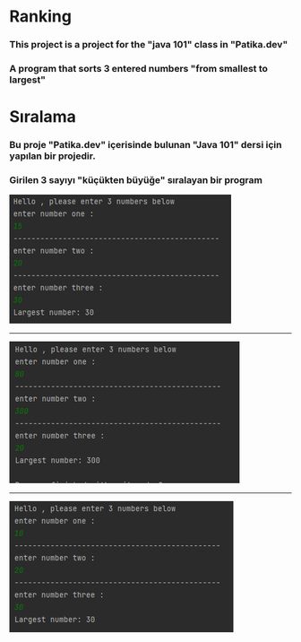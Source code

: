 

# Ranking

### This project is a project for the "java 101" class in "Patika.dev"

### A program that sorts 3 entered numbers "from smallest to largest"





# Sıralama


### Bu proje "Patika.dev" içerisinde bulunan "Java 101" dersi için yapılan bir projedir.

### Girilen 3 sayıyı "küçükten büyüğe" sıralayan bir program


![img.png](img.png)

----------------------------------------------

![img_1.png](img_1.png)

------------------------------------------------

![img_2.png](img_2.png)